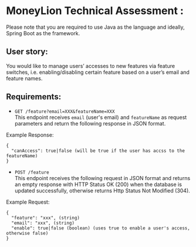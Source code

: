 # MoneyLion Technical Assessment :


Please note that you are required to use Java as the language and ideally, Spring Boot as the framework.


## User story:
You would like to manage users’ accesses to new features via feature switches,
i.e. enabling/disabling certain feature based on a user’s email and feature names.

## Requirements:
- ```GET /feature?email=XXX&featureName=XXX```  
This endpoint receives `email` (user's email) and `featureName` as request parameters and return the following response in JSON format.


Example Response:
```
{
  "canAccess": true|false (will be true if the user has accss to the featureName)
}
```

- `POST /feature`  
This endpoint receives the following request in JSON format and returns an empty
response with HTTP Status OK (200) when the database is updated successfully, otherwise
returns Http Status Not Modified (304).

Example Request:
```
{
  "feature": "xxx", (string)
  "email": "xxx", (string)
  "enable": true|false (boolean) (uses true to enable a user's access, otherwise false)
}
```
